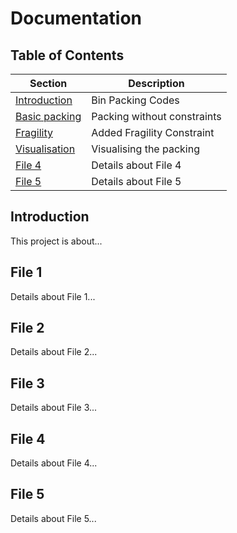 # Documentation

## Table of Contents

| Section       | Description                         |
|---------------|-------------------------------------|
| [Introduction](#introduction) | Bin Packing Codes          |
| [Basic packing](#file-1)       | Packing without constraints             |
| [Fragility](#file-2)       | Added Fragility Constraint            |
| [Visualisation](#file-3)       | Visualising the packing            |
| [File 4](#file-4)       | Details about File 4             |
| [File 5](#file-5)       | Details about File 5             |

## Introduction
This project is about...

## File 1
Details about File 1...

## File 2
Details about File 2...

## File 3
Details about File 3...

## File 4
Details about File 4...

## File 5
Details about File 5...

